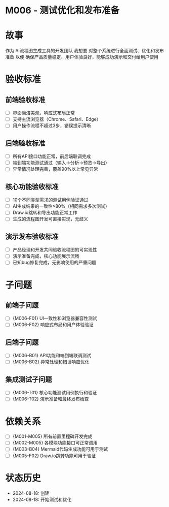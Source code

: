 # M006 - 测试优化和发布准备

# 故事
作为 AI流程图生成工具的开发团队
我想要 对整个系统进行全面测试、优化和发布准备
以便 确保产品质量稳定、用户体验良好，能够成功演示和交付给用户使用

# 验收标准

## 前端验收标准
- [ ] 界面简洁美观，响应式布局正常
- [ ] 支持主流浏览器（Chrome、Safari、Edge）
- [ ] 用户操作流程不超过3步，错误提示清晰

## 后端验收标准
- [ ] 所有API接口功能正常，前后端联调完成
- [ ] 端到端功能测试通过（输入→分析→预览→导出）
- [ ] 异常情况处理完善，覆盖90%以上常见异常

## 核心功能验收标准
- [ ] 10个不同类型需求的测试用例验证通过
- [ ] AI生成结果的一致性>80%（相同需求多次测试）
- [ ] Draw.io跳转和导出功能正常工作
- [ ] 生成的流程图开发可直接实现，无歧义

## 演示发布验收标准
- [ ] 产品经理和开发共同验收流程图的可实现性
- [ ] 演示准备完成，核心功能展示流畅
- [ ] 已知bug修复完成，无影响使用的严重问题

# 子问题

## 前端子问题
- [ ] {M006-F01} UI一致性和浏览器兼容性测试
- [ ] {M006-F02} 响应式布局和用户体验验证

## 后端子问题
- [ ] {M006-B01} API功能和端到端联调测试
- [ ] {M006-B02} 异常处理和错误响应优化

## 集成测试子问题
- [ ] {M006-T01} 核心功能测试用例执行和验证
- [ ] {M006-T02} 演示准备和最终发布检查

# 依赖关系
- [ ] {M001-M005} 所有前置里程碑开发完成
- [ ] {M002-M005} 各模块功能接口可正常调用
- [ ] {M003-B04} Mermaid代码生成功能可用于测试
- [ ] {M005-F02} Draw.io跳转功能可用于验证

# 状态历史
- 2024-08-18: 创建
- 2024-08-18: 开始测试和优化
